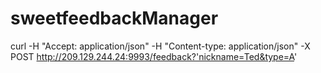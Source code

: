 sweetfeedbackManager
====================
curl -H "Accept: application/json" -H "Content-type: application/json" -X POST http://209.129.244.24:9993/feedback?'nickname=Ted&type=A'

